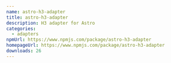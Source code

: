 ```yaml
---
name: astro-h3-adapter
title: astro-h3-adapter
description: H3 adapter for Astro
categories:
  - adapters
npmUrl: https://www.npmjs.com/package/astro-h3-adapter
homepageUrl: https://www.npmjs.com/package/astro-h3-adapter
downloads: 26
---
```

